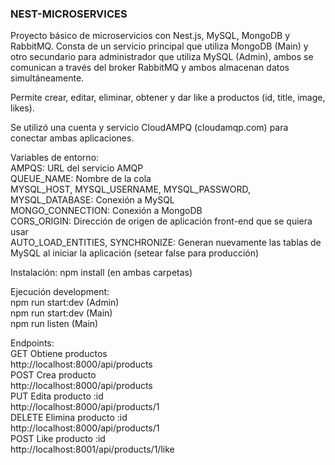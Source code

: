 ### NEST-MICROSERVICES

Proyecto básico de microservicios con Nest.js, MySQL, MongoDB y RabbitMQ. Consta de un servicio principal que utiliza MongoDB (Main) y otro secundario para administrador que utiliza MySQL (Admin), ambos se comunican a través del broker RabbitMQ y ambos almacenan datos simultáneamente.

Permite crear, editar, eliminar, obtener y dar like a productos (id, title, image, likes).

Se utilizó una cuenta y servicio CloudAMPQ (cloudamqp.com) para conectar ambas aplicaciones. 

Variables de entorno:  
AMPQS: URL del servicio AMQP  
QUEUE_NAME: Nombre de la cola  
MYSQL_HOST, MYSQL_USERNAME, MYSQL_PASSWORD, MYSQL_DATABASE: Conexión a MySQL  
MONGO_CONNECTION: Conexión a MongoDB  
CORS_ORIGIN: Dirección de origen de aplicación front-end que se quiera usar  
AUTO_LOAD_ENTITIES, SYNCHRONIZE: Generan nuevamente las tablas de MySQL al iniciar la aplicación (setear false para producción)

Instalación:
npm install (en ambas carpetas)

Ejecución development:  
npm run start:dev (Admin)  
npm run start:dev (Main)  
npm run listen (Main)

Endpoints:  
GET Obtiene productos  
http://localhost:8000/api/products  
POST Crea producto  
http://localhost:8000/api/products  
PUT Edita producto :id  
http://localhost:8000/api/products/1  
DELETE Elimina producto :id  
http://localhost:8000/api/products/1  
POST Like producto :id  
http://localhost:8001/api/products/1/like
